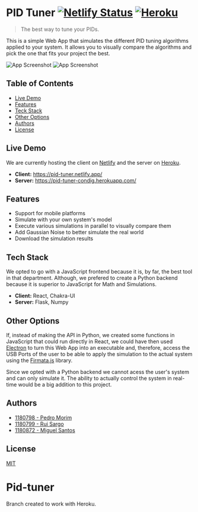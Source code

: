 # PID Tuner [![Netlify Status](https://api.netlify.com/api/v1/badges/5c00b705-8183-4a2a-9e15-ee96d5d26473/deploy-status)](https://pid-tuner.netlify.app/) [![Heroku](https://heroku-badge.herokuapp.com/?app=pid-tuner-condig)](https://pid-tuner-condig.herokuapp.com/)

> The best way to tune your PIDs.

This is a simple Web App that simulates the different PID tuning algorithms applied to your system. It allows you to visually compare the algorithms and pick the one that fits your project the best.

![App Screenshot](https://via.placeholder.com/468x300?text=Desktop+Screenshot)
![App Screenshot](https://via.placeholder.com/468x300?text=Mobile+Screenshot)


## Table of Contents

* [Live Demo](#live-demo)
* [Features](#features)
* [Teck Stack](#tech-stack)
* [Other Options](#other-options)
* [Authors](#authors)
* [License](#license)


## Live Demo

We are currently hosting the client on [Netlify](https://www.netlify.com/) and the server on [Heroku]().

* **Client:** https://pid-tuner.netlify.app/
* **Server:** https://pid-tuner-condig.herokuapp.com/

## Features

* Support for mobile platforms
* Simulate with your own system's model
* Execute various simulations in parallel to visually compare them
* Add Gaussian Noise to better simulate the real world
* Download the simulation results


## Tech Stack

We opted to go with a JavaScript frontend because it is, by far, the best tool in that department. Although, we prefered to create a Python backend because it is superior to JavaScript for Math and Simulations.

* **Client:** React, Chakra-UI
* **Server:** Flask, Numpy


## Other Options

If, instead of making the API in Python, we created some functions in JavaScript that could run directly in React, we could have then used [Electron](https://www.electronjs.org/) to turn this Web App into an executable and, therefore, access the USB Ports of the user to be able to apply the simulation to the actual system using the [Firmata.js](https://github.com/firmata/firmata.js/tree/master/packages/firmata.js) library.

Since we opted with a Python backend we cannot acess the user's system and can only simulate it. The ability to actually control the system in real-time would be a big addition to this project.


## Authors

- [1180798 - Pedro Morim](https://www.github.com/pmorim)
- [1180799 - Rui Sargo](https://github.com/RuiSargo)
- [1180872 - Miguel Santos](https://github.com/MjcSantos)


## License

[MIT](https://choosealicense.com/licenses/mit/)

# Pid-tuner
Branch created to work with Heroku.
